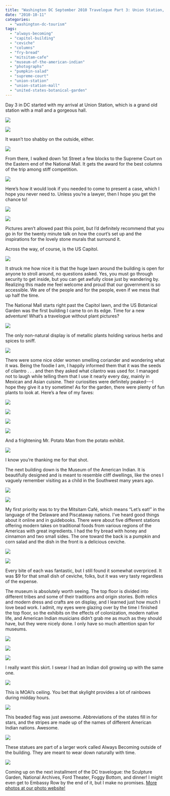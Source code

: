 ```yaml
---
title: "Washington DC September 2010 Travelogue Part 3: Union Station, Supreme Court, US Botanical Gardens, and Museum of the American Indian"
date: "2010-10-11"
categories: 
  - "washington-dc-tourism"
tags: 
  - "always-becoming"
  - "capitol-building"
  - "ceviche"
  - "columns"
  - "fry-bread"
  - "mitsitam-cafe"
  - "museum-of-the-american-indian"
  - "photographs"
  - "pumpkin-salad"
  - "supreme-court"
  - "union-station"
  - "union-station-mall"
  - "united-states-botanical-garden"
---
```


Day 3 in DC started with my arrival at Union Station, which is a grand old station with a mall and a gorgeous hall.

![](http://www.blastanova.com/photoalbum/Adventures/Washington%20DC%202010/wdc135.JPG)

![](http://www.blastanova.com/photoalbum/Adventures/Washington%20DC%202010/wdc138.JPG)

It wasn’t too shabby on the outside, either.

![](http://www.blastanova.com/photoalbum/Adventures/Washington%20DC%202010/wdc143.JPG)

From there, I walked down 1st Street a few blocks to the Supreme Court on the Eastern end of the National Mall. It gets the award for the best columns of the trip among stiff competition.

![](http://www.blastanova.com/photoalbum/Adventures/Washington%20DC%202010/wdc156.JPG)

Here’s how it would look if you needed to come to present a case, which I hope you never need to. Unless you’re a lawyer, then I hope you get the chance to!

![](http://www.blastanova.com/photoalbum/Adventures/Washington%20DC%202010/wdc152.JPG)

![](http://www.blastanova.com/photoalbum/Adventures/Washington%20DC%202010/wdc154.JPG)

Pictures aren’t allowed past this point, but I’d definitely recommend that you go in for the twenty minute talk on how the court’s set up and the inspirations for the lovely stone murals that surround it.

Across the way, of course, is the US Capitol.

![](http://www.blastanova.com/photoalbum/Adventures/Washington%20DC%202010/wdc159.JPG)

It struck me how nice it is that the huge lawn around the building is open for anyone to stroll around, no questions asked. Yes, you must go through security to get inside, but you can get awfully close just by wandering by. Realizing this made me feel welcome and proud that our government is so accessible. We are of the people and for the people, even if we mess that up half the time.

The National Mall starts right past the Capitol lawn, and the US Botanical Garden was the first building I came to on its edge. Time for a new adventure! What’s a travelogue without plant pictures?

![](http://www.blastanova.com/photoalbum/Adventures/Washington%20DC%202010/wdc166.JPG)

The only non-natural display is of metallic plants holding various herbs and spices to sniff.

![](http://www.blastanova.com/photoalbum/Adventures/Washington%20DC%202010/wdc171.JPG)

There were some nice older women smelling coriander and wondering what it was. Being the foodie I am, I happily informed them that it was the seeds of cilantro . . . and then they asked what cilantro was used for. I managed not to laugh while telling them that I use it nearly every day, mainly in Mexican and Asian cuisine. Their curiosities were definitely peaked---I hope they give it a try sometime! As for the garden, there were plenty of fun plants to look at. Here’s a few of my faves:

![](http://www.blastanova.com/photoalbum/Adventures/Washington%20DC%202010/wdc173.JPG)

![](http://www.blastanova.com/photoalbum/Adventures/Washington%20DC%202010/wdc175.JPG)

![](http://www.blastanova.com/photoalbum/Adventures/Washington%20DC%202010/wdc178.JPG)

![](http://www.blastanova.com/photoalbum/Adventures/Washington%20DC%202010/wdc182.JPG)

And a frightening Mr. Potato Man from the potato exhibit.

![](http://www.blastanova.com/photoalbum/Adventures/Washington%20DC%202010/wdc185.JPG)

I know you’re thanking me for that shot.

The next building down is the Museum of the American Indian. It is beautifully designed and is meant to resemble cliff dwellings, like the ones I vaguely remember visiting as a child in the Southwest many years ago.

![](http://www.blastanova.com/photoalbum/Adventures/Washington%20DC%202010/wdc167.JPG)

![](http://www.blastanova.com/photoalbum/Adventures/Washington%20DC%202010/wdc187.JPG)

My first priority was to try the Mitsitam Café, which means “Let’s eat!” in the language of the Delaware and Piscataway nations. I’ve heard good things about it online and in guidebooks. There were about five different stations offering modern takes on traditional foods from various regions of the Americas with great ingredients. I had the fry bread with honey and cinnamon and two small sides. The one toward the back is a pumpkin and corn salad and the dish in the front is a delicious ceviche.

![](http://www.blastanova.com/photoalbum/Adventures/Washington%20DC%202010/wdc190.JPG)

![](http://www.blastanova.com/photoalbum/Adventures/Washington%20DC%202010/wdc191.JPG)

Every bite of each was fantastic, but I still found it somewhat overpriced. It was $9 for that small dish of ceviche, folks, but it was very tasty regardless of the expense.

The museum is absolutely worth seeing. The top floor is divided into different tribes and some of their traditions and origin stories. Both relics and modern dress and crafts are on display, and I learned just how much I love bead work. I admit, my eyes were glazing over by the time I finished the top floor, so the exhibits on the effects of colonization, modern native life, and American Indian musicians didn’t grab me as much as they should have, but they were nicely done. I only have so much attention span for museums.

![](http://www.blastanova.com/photoalbum/Adventures/Washington%20DC%202010/wdc192.JPG)

![](http://www.blastanova.com/photoalbum/Adventures/Washington%20DC%202010/wdc194.JPG)

![](http://www.blastanova.com/photoalbum/Adventures/Washington%20DC%202010/wdc197.JPG)

I really want this skirt. I swear I had an Indian doll growing up with the same one.

![](http://www.blastanova.com/photoalbum/Adventures/Washington%20DC%202010/wdc199.JPG)

This is MOAI’s ceiling. You bet that skylight provides a lot of rainbows during midday hours.

![](http://www.blastanova.com/photoalbum/Adventures/Washington%20DC%202010/wdc206.JPG)

This beaded flag was just awesome. Abbreviations of the states fill in for stars, and the stripes are made up of the names of different American Indian nations. Awesome.

![](http://www.blastanova.com/photoalbum/Adventures/Washington%20DC%202010/wdc211.JPG)

These statues are part of a larger work called Always Becoming outside of the building. They are meant to wear down naturally with time.

![](http://www.blastanova.com/photoalbum/Adventures/Washington%20DC%202010/wdc212.JPG)

Coming up on the next installment of the DC travelogue: the Sculpture Garden, National Archives, Ford Theater, Foggy Bottom, and dinner! I might even get to Embassy Row by the end of it, but I make no promises. [More photos at our photo website!](http://www.blastanova.com/photoalbum/index.html?path=Adventures/Washington%20DC%202010)
